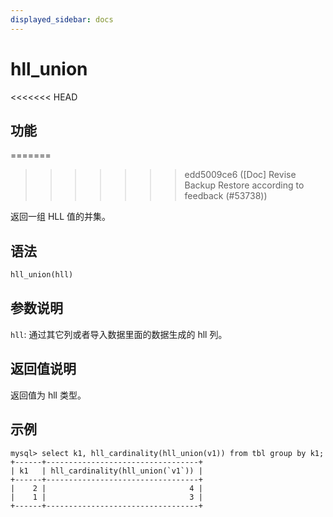 ```yaml
---
displayed_sidebar: docs
---
```



# hll_union

<<<<<<< HEAD
## 功能
=======

>>>>>>> edd5009ce6 ([Doc] Revise Backup Restore according to feedback (#53738))

返回一组 HLL 值的并集。

## 语法

```Haskell
hll_union(hll)
```

## 参数说明

`hll`: 通过其它列或者导入数据里面的数据生成的 hll 列。

## 返回值说明

返回值为 hll 类型。

## 示例

```Plain
mysql> select k1, hll_cardinality(hll_union(v1)) from tbl group by k1;
+------+----------------------------------+
| k1   | hll_cardinality(hll_union(`v1`)) |
+------+----------------------------------+
|    2 |                                4 |
|    1 |                                3 |
+------+----------------------------------+
```
